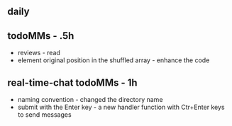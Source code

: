 ## daily

## todoMMs - .5h
* reviews - read 
* element original position in the shuffled array - enhance the code

## real-time-chat todoMMs - 1h
* naming convention - changed the directory name
* submit with the Enter key - a new handler function with Ctr+Enter keys to send messages
